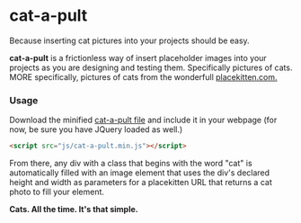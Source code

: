 cat-a-pult
==========

Because inserting cat pictures into your projects should be easy.

**cat-a-pult** is a frictionless way of insert placeholder images into your projects as you are designing and testing them. Specifically pictures of cats. MORE specifically, pictures of cats from the wonderfull [placekitten.com.](http://placekitten.com)

### Usage ###

Download the minified [cat-a-pult file](https://github.com/troyericg/cat-a-pult/blob/master/_js/cat-a-pult.min.js) and include it in your webpage (for now, be sure you have JQuery loaded as well.)

```html
<script src="js/cat-a-pult.min.js"></script>
```

From there, any div with a class that begins with the word "cat" is automatically filled with an image element that uses the div's declared height and width as parameters for a placekitten URL that returns a cat photo to fill your element.

**Cats. All the time. It's that simple.**